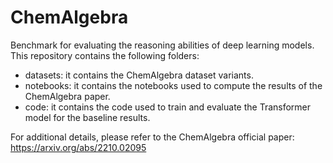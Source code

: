 # ChemAlgebra
Benchmark for evaluating the reasoning abilities of deep learning models. This repository contains the following folders:
- datasets: it contains the ChemAlgebra dataset variants.
- notebooks: it contains the notebooks used to compute the results of the ChemAlgebra paper.
- code: it contains the code used to train and evaluate the Transformer model for the baseline results.

For additional details, please refer to the ChemAlgebra official paper: https://arxiv.org/abs/2210.02095
